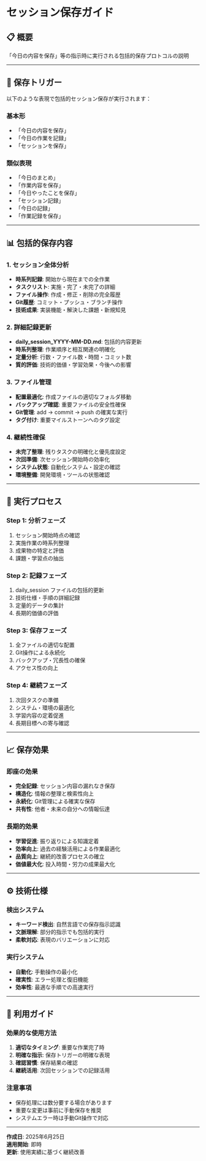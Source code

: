 # セッション保存ガイド

## 📋 概要
「今日の内容を保存」等の指示時に実行される包括的保存プロトコルの説明

---

## 🎯 保存トリガー

以下のような表現で包括的セッション保存が実行されます：

### 基本形
- 「今日の内容を保存」
- 「今日の作業を記録」
- 「セッションを保存」

### 類似表現
- 「今日のまとめ」
- 「作業内容を保存」
- 「今日やったことを保存」
- 「セッション記録」
- 「今日の記録」
- 「作業記録を保存」

---

## 📊 包括的保存内容

### 1. セッション全体分析
- **時系列記録**: 開始から現在までの全作業
- **タスクリスト**: 実施・完了・未完了の詳細
- **ファイル操作**: 作成・修正・削除の完全履歴
- **Git履歴**: コミット・プッシュ・ブランチ操作
- **技術成果**: 実装機能・解決した課題・新規知見

### 2. 詳細記録更新
- **daily_session_YYYY-MM-DD.md**: 包括的内容更新
- **時系列整理**: 作業順序と相互関連の明確化
- **定量分析**: 行数・ファイル数・時間・コミット数
- **質的評価**: 技術的価値・学習効果・今後への影響

### 3. ファイル管理
- **配置最適化**: 作成ファイルの適切なフォルダ移動
- **バックアップ確認**: 重要ファイルの安全性確保
- **Git管理**: add → commit → push の確実な実行
- **タグ付け**: 重要マイルストーンへのタグ設定

### 4. 継続性確保
- **未完了整理**: 残りタスクの明確化と優先度設定
- **次回準備**: 次セッション開始時の効率化
- **システム状態**: 自動化システム・設定の確認
- **環境整備**: 開発環境・ツールの状態確認

---

## 🔄 実行プロセス

### Step 1: 分析フェーズ
1. セッション開始時点の確認
2. 実施作業の時系列整理
3. 成果物の特定と評価
4. 課題・学習点の抽出

### Step 2: 記録フェーズ
1. daily_session ファイルの包括的更新
2. 技術仕様・手順の詳細記録
3. 定量的データの集計
4. 長期的価値の評価

### Step 3: 保存フェーズ
1. 全ファイルの適切な配置
2. Git操作による永続化
3. バックアップ・冗長性の確保
4. アクセス性の向上

### Step 4: 継続フェーズ
1. 次回タスクの準備
2. システム・環境の最適化
3. 学習内容の定着促進
4. 長期目標への寄与確認

---

## 📈 保存効果

### 即座の効果
- **完全記録**: セッション内容の漏れなき保存
- **構造化**: 情報の整理と検索性向上
- **永続化**: Git管理による確実な保存
- **共有性**: 他者・未来の自分への情報伝達

### 長期的効果
- **学習促進**: 振り返りによる知識定着
- **効率向上**: 過去の経験活用による作業最適化
- **品質向上**: 継続的改善プロセスの確立
- **価値最大化**: 投入時間・労力の成果最大化

---

## ⚙️ 技術仕様

### 検出システム
- **キーワード検出**: 自然言語での保存指示認識
- **文脈理解**: 部分的指示でも包括的実行
- **柔軟対応**: 表現のバリエーションに対応

### 実行システム
- **自動化**: 手動操作の最小化
- **確実性**: エラー処理と復旧機能
- **効率性**: 最適な手順での高速実行

---

## 🎯 利用ガイド

### 効果的な使用方法
1. **適切なタイミング**: 重要な作業完了時
2. **明確な指示**: 保存トリガーの明確な表現
3. **確認習慣**: 保存結果の確認
4. **継続活用**: 次回セッションでの記録活用

### 注意事項
- 保存処理には数分要する場合があります
- 重要な変更は事前に手動保存を推奨
- システムエラー時は手動Git操作で対応

---

**作成日**: 2025年6月25日  
**適用開始**: 即時  
**更新**: 使用実績に基づく継続改善